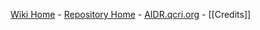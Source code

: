 [Wiki Home](Home) - [Repository Home](https://github.com/qcri-social/AIDR) - [AIDR.qcri.org](http://aidr.qcri.org/) - [[Credits]]